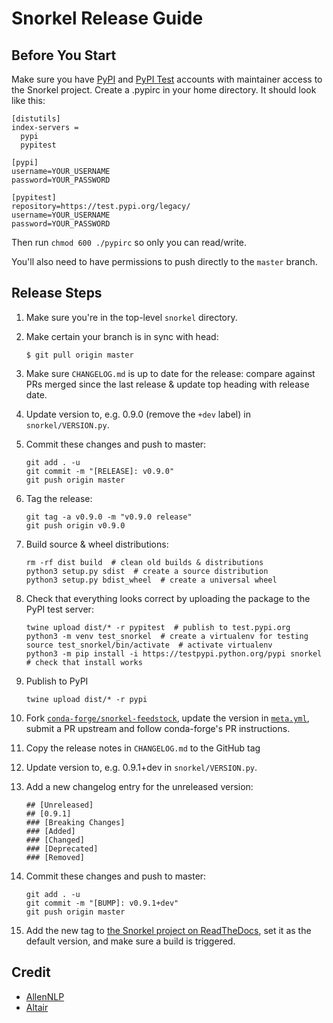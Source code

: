 # Snorkel Release Guide

## Before You Start

Make sure you have [PyPI](https://pypi.org) and [PyPI Test](https://test.pypi.org/)
accounts with maintainer access to the Snorkel project.
Create a .pypirc in your home directory.
It should look like this:

```
[distutils]
index-servers =
  pypi
  pypitest

[pypi]
username=YOUR_USERNAME
password=YOUR_PASSWORD

[pypitest]
repository=https://test.pypi.org/legacy/
username=YOUR_USERNAME
password=YOUR_PASSWORD
```

Then run `chmod 600 ./pypirc` so only you can read/write.

You'll also need to have permissions to push directly to the `master` branch.


## Release Steps

1. Make sure you're in the top-level `snorkel` directory.
1. Make certain your branch is in sync with head:
   
       $ git pull origin master

1. Make sure `CHANGELOG.md` is up to date for the release: compare against PRs
   merged since the last release & update top heading with release date.

1. Update version to, e.g. 0.9.0 (remove the `+dev` label) in `snorkel/VERSION.py`.

1. Commit these changes and push to master:

       git add . -u
       git commit -m "[RELEASE]: v0.9.0"
       git push origin master

1. Tag the release:

       git tag -a v0.9.0 -m "v0.9.0 release"
       git push origin v0.9.0

1. Build source & wheel distributions:

       rm -rf dist build  # clean old builds & distributions
       python3 setup.py sdist  # create a source distribution
       python3 setup.py bdist_wheel  # create a universal wheel

1. Check that everything looks correct by uploading the package to the PyPI test server:

       twine upload dist/* -r pypitest  # publish to test.pypi.org
       python3 -m venv test_snorkel  # create a virtualenv for testing
       source test_snorkel/bin/activate  # activate virtualenv
       python3 -m pip install -i https://testpypi.python.org/pypi snorkel  # check that install works

1. Publish to PyPI

       twine upload dist/* -r pypi

1. Fork [`conda-forge/snorkel-feedstock`](https://github.com/conda-forge/snorkel-feedstock),
   update the version in
   [`meta.yml`](https://github.com/conda-forge/snorkel-feedstock/blob/master/recipe/meta.yaml),
   submit a PR upstream and follow conda-forge's PR instructions.

1. Copy the release notes in `CHANGELOG.md` to the GitHub tag

1. Update version to, e.g. 0.9.1+dev in `snorkel/VERSION.py`.

1. Add a new changelog entry for the unreleased version:

       ## [Unreleased]
       ## [0.9.1]
       ### [Breaking Changes]
       ### [Added]
       ### [Changed]
       ### [Deprecated]
       ### [Removed]

1. Commit these changes and push to master:

       git add . -u
       git commit -m "[BUMP]: v0.9.1+dev"
       git push origin master
       
1. Add the new tag to [the Snorkel project on ReadTheDocs](https://readthedocs.org/projects/snorkel),
   set it as the default version, and make sure a build is triggered.


## Credit
* [AllenNLP](https://github.com/allenai/allennlp/blob/master/setup.py)
* [Altair](https://github.com/altair-viz/altair/blob/master/RELEASING.md)
